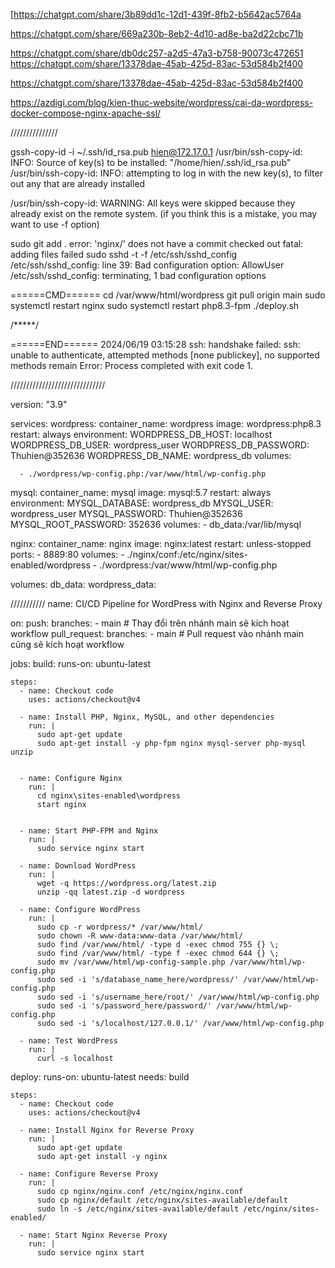 [https://chatgpt.com/share/3b89dd1c-12d1-439f-8fb2-b5642ac5764a

https://chatgpt.com/share/669a230b-8eb2-4d10-ad8e-ba2d22cbc71b

https://chatgpt.com/share/db0dc257-a2d5-47a3-b758-90073c472651
https://chatgpt.com/share/13378dae-45ab-425d-83ac-53d584b2f400

https://chatgpt.com/share/13378dae-45ab-425d-83ac-53d584b2f400


https://azdigi.com/blog/kien-thuc-website/wordpress/cai-da-wordpress-docker-compose-nginx-apache-ssl/

///////////////

gssh-copy-id -i ~/.ssh/id_rsa.pub hien@172.17.0.1
/usr/bin/ssh-copy-id: INFO: Source of key(s) to be installed: "/home/hien/.ssh/id_rsa.pub"
/usr/bin/ssh-copy-id: INFO: attempting to log in with the new key(s), to filter out any that are already installed

/usr/bin/ssh-copy-id: WARNING: All keys were skipped because they already exist on the remote system.
		(if you think this is a mistake, you may want to use -f option)




sudo git add .
error: 'nginx/' does not have a commit checked out
fatal: adding files failed
 sudo sshd -t -f /etc/ssh/sshd_config
/etc/ssh/sshd_config: line 39: Bad configuration option: AllowUser
/etc/ssh/sshd_config: terminating, 1 bad configuration options



======CMD======
cd /var/www/html/wordpress
git pull origin main
sudo systemctl restart nginx
sudo systemctl restart php8.3-fpm
./deploy.sh

/*****/



======END======
2024/06/19 03:15:28 ssh: handshake failed: ssh: unable to authenticate, attempted methods [none publickey], no supported methods remain
Error: Process completed with exit code 1.



//////////////////////////////

version: "3.9"

services:
  wordpress:
    container_name: wordpress
    image: wordpress:php8.3
    restart: always
    environment:
      WORDPRESS_DB_HOST: localhost
      WORDPRESS_DB_USER: wordpress_user
      WORDPRESS_DB_PASSWORD: Thuhien@352636
      WORDPRESS_DB_NAME: wordpress_db
    volumes:

      - ./wordpress/wp-config.php:/var/www/html/wp-config.php


  mysql:
    container_name: mysql
    image: mysql:5.7
    restart: always
    environment:
      MYSQL_DATABASE: wordpress_db
      MYSQL_USER: wordpress_user
      MYSQL_PASSWORD: Thuhien@352636
      MYSQL_ROOT_PASSWORD: 352636
    volumes:
      - db_data:/var/lib/mysql

  nginx:
    container_name: nginx
    image: nginx:latest
    restart: unless-stopped
    ports:
      - 8889:80
    volumes:
      - ./nginx/conf:/etc/nginx/sites-enabled/wordpress
      - ./wordpress:/var/www/html/wp-config.php


volumes:
  db_data:
  wordpress_data:


  ///////////
  name: CI/CD Pipeline for WordPress with Nginx and Reverse Proxy

on:
  push:
    branches:
      - main  # Thay đổi trên nhánh main sẽ kích hoạt workflow
  pull_request:
    branches:
      - main  # Pull request vào nhánh main cũng sẽ kích hoạt workflow

jobs:
  build:
    runs-on: ubuntu-latest

    steps:
      - name: Checkout code
        uses: actions/checkout@v4

      - name: Install PHP, Nginx, MySQL, and other dependencies
        run: |
          sudo apt-get update
          sudo apt-get install -y php-fpm nginx mysql-server php-mysql unzip

        
      - name: Configure Nginx
        run: |
          cd nginx\sites-enabled\wordpress
          start nginx
    

      - name: Start PHP-FPM and Nginx
        run: |
          sudo service nginx start

      - name: Download WordPress
        run: |
          wget -q https://wordpress.org/latest.zip
          unzip -qq latest.zip -d wordpress

      - name: Configure WordPress
        run: |
          sudo cp -r wordpress/* /var/www/html/
          sudo chown -R www-data:www-data /var/www/html/
          sudo find /var/www/html/ -type d -exec chmod 755 {} \;
          sudo find /var/www/html/ -type f -exec chmod 644 {} \;
          sudo mv /var/www/html/wp-config-sample.php /var/www/html/wp-config.php
          sudo sed -i 's/database_name_here/wordpress/' /var/www/html/wp-config.php
          sudo sed -i 's/username_here/root/' /var/www/html/wp-config.php
          sudo sed -i 's/password_here/password/' /var/www/html/wp-config.php
          sudo sed -i 's/localhost/127.0.0.1/' /var/www/html/wp-config.php

      - name: Test WordPress
        run: |
          curl -s localhost

  deploy:
    runs-on: ubuntu-latest
    needs: build

    steps:
      - name: Checkout code
        uses: actions/checkout@v4

      - name: Install Nginx for Reverse Proxy
        run: |
          sudo apt-get update
          sudo apt-get install -y nginx

      - name: Configure Reverse Proxy
        run: |
          sudo cp nginx/nginx.conf /etc/nginx/nginx.conf
          sudo cp nginx/default /etc/nginx/sites-available/default
          sudo ln -s /etc/nginx/sites-available/default /etc/nginx/sites-enabled/

      - name: Start Nginx Reverse Proxy
        run: |
          sudo service nginx start
